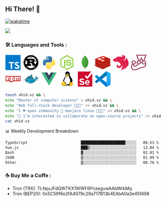 ## Hi There! 👋

[![wakatime](https://wakatime.com/badge/user/b68591ab-22c5-4330-8827-a6e8ce37d9d8.svg)](https://wakatime.com/@b68591ab-22c5-4330-8827-a6e8ce37d9d8)

<a href="https://www.coffeebede.com/vhid"><img class="img-fluid" width="250" src="https://coffeebede.ir/DashboardTemplateV2/app-assets/images/banner/default-yellow.svg" /></a>

### :hammer_and_wrench: Languages and Tools :
<div>
  <img src="https://github.com/devicons/devicon/blob/master/icons/typescript/typescript-original.svg" title="typescript" alt="typescript" width="50" height="50"/>&nbsp;
  <img src="https://github.com/devicons/devicon/blob/master/icons/rust/rust-plain.svg" title="rust" alt="rust" width="50" height="50"/>&nbsp;
  <img src="https://github.com/devicons/devicon/blob/master/icons/python/python-original.svg" title="Python" alt="Python" width="50" height="50"/>&nbsp;
  <img src="https://github.com/devicons/devicon/blob/master/icons/nodejs/nodejs-original.svg" title="node-js" **alt="node-js" width="50" height="50"/>&nbsp;
  <img src="https://github.com/devicons/devicon/blob/master/icons/mongodb/mongodb-original.svg" title="mongodb" **alt="mongodb" width="50" height="50"/>&nbsp;
  <img src="https://github.com/devicons/devicon/blob/master/icons/redis/redis-original.svg" title="redis" **alt="redis" width="50" height="50"/>&nbsp;
  <img src="https://github.com/devicons/devicon/blob/master/icons/nestjs/nestjs-plain.svg" title="nestjs" **alt="nestjs" width="50" height="50"/>&nbsp;
  <img src="https://github.com/devicons/devicon/blob/master/icons/jest/jest-plain.svg" title="jest" **alt="jest" width="50" height="50"/>&nbsp;
  <img src="https://github.com/devicons/devicon/blob/master/icons/npm/npm-original-wordmark.svg" title="nestjs" **alt="nestjs" width="50" height="50"/>&nbsp;
  <img src="https://github.com/devicons/devicon/blob/master/icons/docker/docker-original.svg" title="docker" **alt="docker" width="50" height="50"/>&nbsp;
  <img src="https://github.com/devicons/devicon/blob/master/icons/vuejs/vuejs-original.svg" title="vuejs" **alt="vuejs" width="50" height="50"/>&nbsp;
  <img src="https://github.com/devicons/devicon/blob/master/icons/linux/linux-original.svg" title="linux" **alt="linux" width="50" height="50"/>&nbsp;
    <img src="https://github.com/devicons/devicon/blob/master/icons/selenium/selenium-original.svg" title="selenium" alt="selenium" width="50" height="50"/>&nbsp;
  <img src="https://github.com/devicons/devicon/blob/master/icons/vscode/vscode-original.svg" title="vscode" **alt="vscode" width="50" height="50"/>&nbsp;
</div>

```sh
touch vhid.vz && \
echo "Master of computer science" > vhid.vz && \
echo "Web full-stack developer 🙈🙉🙊" >> vhid.vz && \
echo "I ♥️ open community 🎯 manjaro linux 🎉🐍🥳" >> vhid.vz && \
echo "👯 I’m interested to collaborate on open-source projects" >> vhid.vz && \
cat vhid.vz
```
:bar_chart: Weekly Development Breakdown

<!--START_SECTION:waka-->

```text
TypeScript                        ████████████████████░░░░░   80.53 %
Vue.js                            ███▒░░░░░░░░░░░░░░░░░░░░░   13.84 %
Bash                              ▓░░░░░░░░░░░░░░░░░░░░░░░░   02.01 %
JSON                              ▒░░░░░░░░░░░░░░░░░░░░░░░░   01.99 %
Other                             ▒░░░░░░░░░░░░░░░░░░░░░░░░   00.76 %
```

<!--END_SECTION:waka-->

### ☕ Buy Me a Coffe :

- Tron (TRX): TLfejuJFdQWTKX1WWF6PnzeguwAAbWrkMq
- Tron (BEP20): 0x5C59f6e2fA4079c29a717B13b4EAbA0a3e45f498

